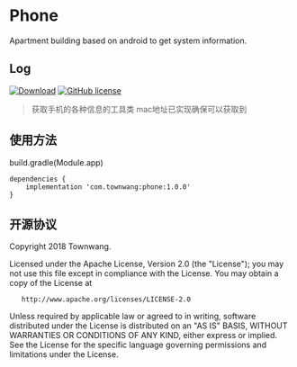 # Phone
Apartment building based on android to get system information.

## Log
[![Download](https://api.bintray.com/packages/townwang/Phone/logutils/images/download.svg)](https://bintray.com/townwang/Phone/phone/_latestVersion)
[![GitHub license](https://img.shields.io/badge/license-Apache%20License%202.0-blue.svg?style=flat)](http://www.apache.org/licenses/LICENSE-2.0)

> 获取手机的各种信息的工具类  mac地址已实现确保可以获取到

## 使用方法
build.gradle(Module.app)

```
dependencies {
    implementation 'com.townwang:phone:1.0.0'
}

```

## 开源协议

   Copyright 2018 Townwang.

   Licensed under the Apache License, Version 2.0 (the "License");
   you may not use this file except in compliance with the License.
   You may obtain a copy of the License at

       http://www.apache.org/licenses/LICENSE-2.0

   Unless required by applicable law or agreed to in writing, software
   distributed under the License is distributed on an "AS IS" BASIS,
   WITHOUT WARRANTIES OR CONDITIONS OF ANY KIND, either express or implied.
   See the License for the specific language governing permissions and
   limitations under the License.



